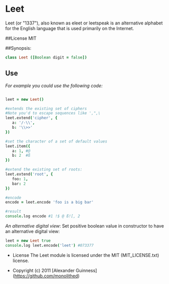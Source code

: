 # Leet

Leet (or "1337"), also known as eleet or leetspeak is an alternative alphabet for the English language that is used primarily on the Internet.

##License
	MIT

##Synopsis:
```coffeescript
class Leet ([Boolean digit = false])
```

## Use
*For example you could use the following code:*

```coffeescript

leet = new Leet()

#extends the existing set of ciphers
#Note you'd to escape sequences like ',",\
leet.extend('cipher', {
   a: '/-\\',
   b: '\\>>'
})

#set the character of a set of default values
leet.item({
   a: 1, #@
   b: 2  #ß
})

#extend the existing set of roots:
leet.extend('root', {
   foo: 1,
   bar: 2
})

#encode
encode = leet.encode 'foo is a big bar'

#result
console.log encode #1 !$ @ ß![, 2
```

*An alternative digital view*:
Set positive boolean value in constructor to have an alternative digital view:

```coffeescript
leet = new Leet true
console.log leet.encode('leet') #073377
```

* License
    The Leet module is licensed under the MIT (MIT_LICENSE.txt) license.

* Copyright (c) 2011 [Alexander Guinness] (https://github.com/monolithed)
